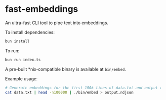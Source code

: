 # fast-embeddings

An ultra-fast CLI tool to pipe text into embeddings.

To install dependencies:

```bash
bun install
```

To run:

```bash
bun run index.ts
```

A pre-built *nix-compatible binary is available at `bin/embed`.

Example usage:

```bash
# Generate embeddings for the first 100k lines of data.txt and output results to output.ndjson.
cat data.txt | head -n100000 | ./bin/embed > output.ndjson
```
